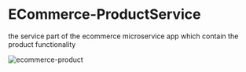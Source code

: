 # ECommerce-ProductService
the service part of the ecommerce microservice app which contain the product functionality

![ecommerce-product](https://github.com/user-attachments/assets/58e3c8cb-a411-4199-a4b0-d3d69585acae)

